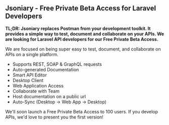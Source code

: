 ## Jsoniary - Free Private Beta Access for Laravel Developers

**TL;DR: Jsoniary replaces Postman from your development toolkit. It provides a simple way to test, document and collaborate on your APIs. We are looking for Laravel API developers for our Free Private Beta Access.**

We are focused on being super easy to test, document, and collaborate on APIs on a single platform.

- Supports REST, SOAP & GraphQL requests
- Auto-generated Documentation
- Smart API Editor
- Desktop Client
- Web Application Access
- Collaborate with Team
- Host documentation on a public url
- Auto-Sync (Desktop -> Web App -> Desktop)

We'll soon launch a Free Private Beta Access to 100 users. If you develop APIs, we'd love to present you the first version!
